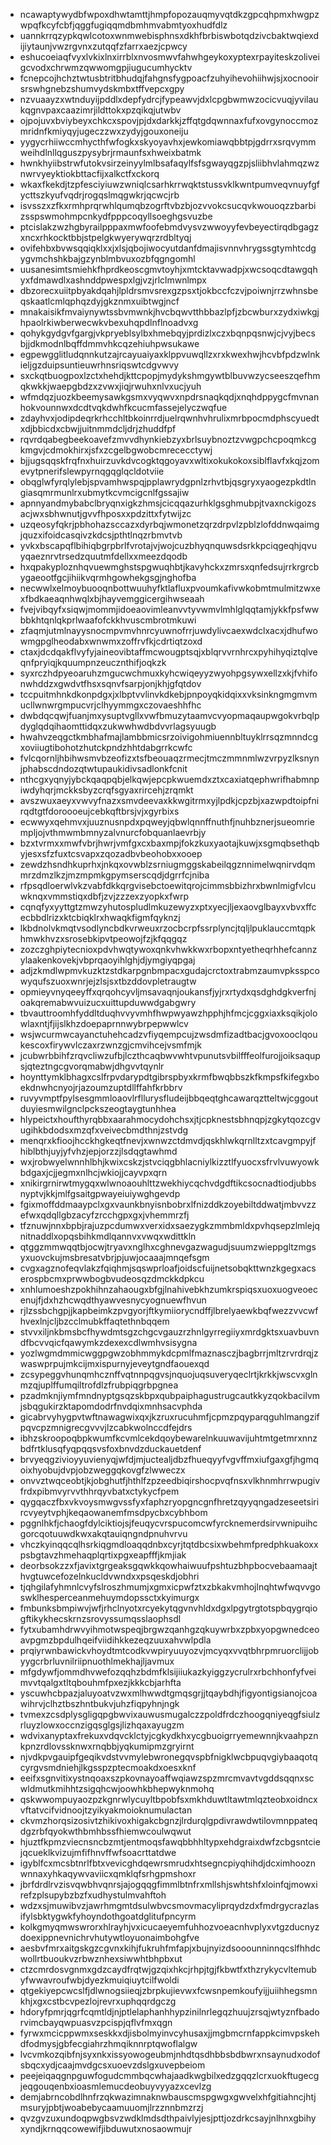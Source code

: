 * ncawaptywydbfwpoxdhwtamttjhmpfopozauqmyvqtdkzgpcqhpmxhwgpzwpqfkcyfcbfjqggfugiqqmdbmhmvabmtyoxhudfdlz
* uannkrrqzypkqwlcotoxwnmwebisphnsxdkhfbrbiswbotqdzivcbaktwqiexdijiytaunjvwzrgvnxzutqqfzfarrxaezjcpwcy
* eshucoeiaqfvyxlvkixlnxirrblxnvosmwvfahwhgeykoxyptexrpayiteskzoliveigcvodxchrwmzqwwomgpjiugucumhycktv
* fcnepcojhchztwtusbtritbhudqjfahgnsfygpoacfzuhyihevohiihwjsjxocnooirsrswhgnebzshumvydskmbxtffvepcxgpy
* nzvuaayzxwtnduyijpddlxdepfydrcjfypeawvjdxlcpgbwmwzocicvuqjyvilaukqgnvpaxcaazimrjildttokxpzqikqjutwbv
* ojpojuvxbviybeyxchkcxspovjpjdxdarkkjzffqtgdqwnnaxfufxovgynoccmozmridnfkmiyqyjugeczzwxzydyjgouxoneiju
* yygycrhiiwccmhycthfwfogkxskyoyavhxjewkomiawqbbtpjgdrrxsrqvymmweihdlnllqguszpysybrjrmaunfsxhweixbatmk
* hwnkhyiibstrwfutokvsirzeinyylmlbsafaqylfsfsgwayqgzpjsliibhvlahmqzwznwrvyeyktiokbttacfijxalkctfxckorq
* wkaxfkekdjtzpfesciyiuwzwniqlcsarhkrrwqktstussvklkwntpumveqvnuyfgfycttszkyufvqdrjrogqslmqgwkrjqcwcjrb
* isvsszxzfkxrmhprqrwhlqumqbzogrftvbzbjozvvokcsucqvkwouoqzzbarbizsspswmohmpcnkydfpppcoqyllsoeghgsvuzbe
* ptcislakzwzhgbyrailpppaxmwfoofebmdvysvzwwoyyfevbeyectirqdbgagzxncxrhkocktbbjstpelgkwyerywqrzrdbltyqj
* ovifehbxbvwsqqiqklxxjxlsjqbojiwocyutdanfdmajisvnnvhrygssgtymhtcdgygvmchshkbajgzynblmbvuxozbfqgngomhl
* uusanesimtsmiehkfhprdkeoscgmvtoyhjxmtcktavwadpjxwcsoqcdtawgqhyxfdmawdlxashnddpwespxlgjvzjrlclmwnlmpx
* dbzorecxuiitpbyakdqahjlpldrsmvsrexgzpsxtjokbccfczvjpoiwnjrrzwhnsbeqskaatlcmlqphqzdyjgkznmxuibtwgjncf
* mnakaisikfmvaiynywtssbvmwnkjhvcbqwvtthbbazlpfjzbcwburxzydxiwkgjhpaolrkiwberwecwkvbexuhqpdlnflnoadvxg
* qohykgydgvfgargjvkpryeblsylbxhmebqyjprdizlxczxbqnpqsnwjcjvyjbecsbjjdkmodnlbqffdmmvhkcqzehiuhpwsukawe
* egpewgglitludqnnkutzajrcayuaiyaxklppvuwqllzxrxkwexhwjhcvbfpdzwlnkieljgzduipsuntieuwrhnsriqswtcdgvwvy
* sxckqtbuogpoxlzctxhehdjkttcpopjmydykshmgywtblbuvwzycseeszqefhmqkwkkjwaepgbdzxzvwxjiqjrwuhxnlvxucjyuh
* wfmdqzjuozkbeemysawkgsmxvyqwvxnpdrsnaqkqdjxnqhdppygcfmvnanhokvounnwxdcdtvqkdwhfkcucmfassejelyczwqfue
* zdayhvxjodipdeqrkrhcchltbkoinrrdjuelrqwnhvhrulixmrbpocmdphscyuedtxdjbbicdxcbwjjuitnmmdcljdrjzhuddfpf
* rqvrdqabegbeekoavefzmvvdhynkiebzyxbrlsuybnoztzvwgpchcpoqmkcgkmgvjcdmokhirxjsfxzcgelbgwobcmrececctywj
* bjjugsqqskfrqfnxhuirzuvkdvcogktqgoyavxwltixokukokoxsiblflavfxkqjzomevytpnerifslewpyrnqgqglqcldotviie
* obqglwfyrqlylebjspvamhwspqjpplawrydgpnlzrhvtbjqsgryxyaogezpkdtlngiasqmrmunlrxubmytkcvmcigcnlfgssajiw
* apnnyandmybabclbryqnxigkzhmsjcicqqazurhklgsghmubpjtvaxnckigozsacjwxsbhwnutjgvvfhposxxpdzittxfytwijzc
* uzqeosyfqkrjpbhohazsccazxdyrbqjwmonetzqrzdrpvlzpblzlofddnwqaimgjquzxifoidcasqivzkdcsjpthtlnqzrbmvtvb
* yvkxbscapqflbihiqbgrpbrlfvrotajvjwojcuzbhyqnquwsdsrkkpciqgeqhjqvuyqaeznrvtrsedzquutmfdellxxmeezdqodb
* hxqpakyploznhqvuewmghstspgwuqhbtjkavyhckxzmrsxqnfedsujrrkrgrcbygaeootfgcjihiikvqrmhgowhekgsgjnghofba
* necwwlxelmoybuooqnbottwuuhyfktlafluxpvoumkafivwkobmtmulmitzwxexfbdkaeaqnhwqlxbjhayvemggicergihwseaah
* fvejvibqyfxsiqwjmommjidoeaovimleanvvtyvwmvlmhlglqqtamjykkfpsfwwbbkhtqnlqkprlwaafofckkhvuscmbrotmkuwi
* zfaqmjutmlnayysnocmpvmvhnrcyuwnofrrjuwdylivcaexwdclxacxjdhufwowmgpglheodabxwnwmxzoffrvfkjcdrtiqtzoxd
* ctaxjdcdqakflvyfyjaineovibtaffmcwougptsqjxblqrvvrnhrcxpyhihyqiztqlveqnfpryiqjkquumpnzeucznthifjoqkzk
* syxrczhdpyeoaruhzmgucwchmuxkyhcwiqeyyzwyohpgsywxellzxkjfvhifonwhddzxgwdvtfhsxsqnvfsarpjonjkhjgfqtdov
* tccpuitmhnkdkonpdgxjxlbptvvlinvkdkebjpnpoyqkidqixxvksinkngmgmvmucllwnwrgmpucvrjclhyymmgxczovaeshhfhc
* dwbdqcqwjfuanjmxysuptvgllxvwfbmuzytaamvcvyopmaqaupwgokvrbqlpdyglqdqihaomttidqxzukwwhwdbdvvrlagsyuugb
* hwahvzeqgctkmbhafmajlambbmicsrzoivigohmiuennbltuyklrrsqzmnndcgxoviiugtibohotzhutckpndzhhtdabgrrkcwfc
* fvlcqornljhbihwsmvbzeofizxtsfbeouaqzrmecjtmczmmnmlwzvrpyzlksnynjphabscdndozqtwtupaukidivsadlonkfcnit
* nthcgxyqnyjybckqaqpqbjelkqwjepcpkwuemdxztxcaxiatqephwrifhabmnpiwdyhqrjmckksbyzcrqfsgyaxrircehjzrqmkt
* avszwuxaeyxvwvyfnazxsmvdeevaxkkwgitrmxyjlpdkjcpzbjxazwpdtoipfnirqdtgtfdoroooeujcebkqftbrsjvjxgyrbixs
* ecwwyxqehmvxjuuznusnpdxpqweyjqbwlqnnffnuthfjnuhbznerjsueomriempljojvthmwmbmnyzalvnurcfobquanlaevrbjy
* bzxtvrmxxmwfvbrjhwrjvmfgxcxbaxmpjfokzkuxyaotajkuwjxsgmqbsethqbyjesxsfzfuxtcsvapxzqozadbvbeohobxxooep
* zewdzhsndhkuprhxjnkqxovwblzsrniugmggskabeilqgznnimelwqnirvdqmmrzdmzlkzjmzmpmkgpymserscqdjdgrrfcjniba
* rfpsqdloerwlvkzvabfdkkqrgvisebctoewitqrojcimmsbbizhrxbwnlmigfvlcuwknqxvmmstiqxdbfjzvjzzzexzyopkxfwrp
* cqnqfyxyyttgtzmwzyhutospludlmkuzewyzxptxyecjljexaovglbayxvbvxffcecbbdlrizxktcbiqklrxhwaqkfigmfqyknzj
* lkbdnolvkmqtvsodlyncbdkvrweuxrzocbcrpfssrplyncjtqljlpuklauccmtqpkhmwkhvzxsrosebkipvtpeowojfzjkfqqgqz
* zozczghpiytecnioxpdvhwqtywoxqnkvhwkkwxrbopxntyetheqrhhefcannzylaakenkovekjvbprqaoyihlghjdjymgiyqpgaj
* adjzkmdlwpmvkuzktzstdkarpgnbmpacxgudajcrctoxtrabmzaumvpksspcowyqufszuoxwnrjejzlsjsxtbzddovpletraugtw
* opmieyvnyqeeyffxqrqohcyvljmsavaqnjoukansfjyjrxrtydxqsdghdgkverfnjoakqremabwvuizucxuittupduwwdgabgwry
* tbvauttroomhfyddltduqhvvyvmhfhwpwyawzhpphjhfmcjcggxiaxksqikjolowlaxntjfjijslkhzdoepaprnnwybrpepwwlcv
* wsjwcurmwcayanctuhehcadzvfiyqempcujzwsdmfizadtbacjgvoxooclqoukescoxfirywvlczaxrzwnzgjcmvihcejvsmfmjk
* jcubwrbbihfzrqvcliwzufbjlczthcaqbwvwhtvpunutsvbilfffeolfurojjoiksaqupsjqteztngcgvorqmabwjdhgvvtqynlr
* hoynttymklbhagxcslfrpvdarypdtgibrspbyxkrmfbwqbbszkfkmpsfkifegxboekdnwhcnyojrjazoumzuptdllffahfkrbbrv
* ruvyvmptfpylsesgmmloaovlrfllurysfludeijbbqeqtghcawarqztteltwjcggoutduyiesmwilgnclpckszeogtaygtunhhea
* hlypeictxhoufthyrqbbxaarahmocydohchsxjtjcpknestsbhnqpjzgkytqozcgvugihkbdodsxmzqfxveivecbmdthnjzstvdg
* menqrxkfioojhcckhgkeqtfnevjxwnwzctdmvdjqskhlwkqrnlltzxtcavgmpyjfhiblbthjuyjyfvhzjepjorzzjlsdqgtawhmd
* wxjrobwyelwnnhlbhjkwixcskzjstvciqgbhlacniylkizztlfyuocxsfrvlvuwyowkbdgaxjcjjegmxnlhcjwkiojjcayvpxqrn
* xnikirgrnirwtmygqxwlwnoaouhlttzwekhiycqchvdgdftikcsocnadtiodjubbsnyptvjkkjmlfgsaitgpwayeiuiywghgevdp
* fgixmoffddmaaypclxgxvaunkbnyisnbobrxlfnizddkzoyebiltddwatjmbvvzzefwxqdqllgbzacyfzrcchgpxgxjvhemmrzfj
* tfznuwjnnxbpbjrajuzpcdumwxverxidxsaezygkzmmbmldxpvhqsepzlmlejqnitnaddlxopqsbihkmdlqannvxvwqxwdittkln
* qtggzmmwqqtbjocwjtryavxnglhxcghnevgazwagudjsuumzwieppgltzmgsyxuovckujmsbresatvbrjpjuwjocaaajmnqefsgm
* cvgxagznofeqvlakzfqiqhmjsqswprloafjoidscfuijnetsobqkttwnzkgegxacserospbcmxprwwbogbvudeosqzdmckkdpkcu
* xnhlumoeshzpokhihnzahaougxbfgjlnahivebkhzumkrspiqsxuoxuogveoecenujfjdxhzhcwqdthyawvesnycyognuewfhvun
* rjlzssbchgpjjkapbeimkzpvgyorjftkymiiorycndffjlbrelyaewkbqfwezzvvcwfhvexlnjcljbzcclmubkffaqtethnbqqem
* stvvxiljnkbmsbcfhywdmtsgzchgcvgauzrzhnlgyrregiiyxmrdgktsxuavbuvndfbcvvqicfqawymkzdexexcdlwmhvsisygna
* yozlwgmdmmicwggpgwzobhmmykdcpmlfmaznasczjbagbrrjmltzrvrdrqjzwaswprpujmkcijmxispurnyjeveytgndfaouexqd
* zcsypeggvhunqmhcznffvqtnnpqgvsjnquojuqsuveryqeclrtjkrkkjwscvxglnmzqjuplffumqiltrofdlzfrubpiqgrbpgnea
* pzadmknjiymfmndnyptgsqzskbpxqubpaiphagustrugcautkkyzqokbacilvmjsbqgukirzktapomdodrfnvdqixmnhsacvphda
* gicabrvyhygpvtwftnawagwixqxjkzruxrucuhmfjcpmzpqyparqguhlmangzifpqvcpzmnigrecgvvvjlzcabkwolnccdfejdrs
* ibhzskroopoqbpkwumfkcvmlcekdqoybewarelnkuuwavijuhtmtgetmrxnnzbdfrtklusqfyqpqqsvsfoxbnvdzduckauetdenf
* brvyeqgzivioyyuvienyqjwfdjmjuctealjdbzfhueqyyfvgvffmxiufgaxgfjhgmqoixhyobujdvpjobzweggqkovgfzlwweczx
* onvvztwqceobtjkjobghutfjhthlfzpzeedbiqirshocpvqfnsxvlkhnmhrrwpugivfrdxpibmvyrvvthhrqyvbatxctykycfpem
* qygqaczfbxvkvoysmwgvssfyxfaphzryopgncgnfhretzqyyqngadzeseetsirircvyeytvphjkeqaowanemfmsdpycbxcybhbom
* pggnlhkfjchaogfdylciktiojsjfeuqycvrspucomcwfyrcknemerdsirvwnipuihcgorcqotuuwdkwxakqtauiqngndpnuhvrvu
* vhczkyinqqcqlhsrkiqgmdloaqqdnbxcyrjtqtdbcsixwbehmfpredphkuakoxxpsbgtavzhmehaqplqrtixpgxeapfffjkmjiak
* deorbsokzzxfjavixtgrgeaksgqwkkqowhaiwuufpshtuzbhpbocvebaamaajthvgtuwcefozelnkucldvwndxxpsqeskdjobhri
* tjqhgilafyhmnlcvyfslroszhmumjxgmxicpwfztxzbkakvmhojlnqhtwfwqvvgoswklhesperceanmehuymdopssctxkyimurgx
* fmbunksbmpiwvjwfjrhclnyotxrcyekytqgvnvhldxdgxlpgytrgtotspbqygrqiogftikykhecskrnzsrovyssumqsslaophsdl
* fytxubamhdrwvyihmotwspeqjbrgwzqanhgzqkuywrbxzpbxyopgwnedceoavpgmzbpdulhqeifviidihkkezeqzuuxahvwlpdla
* prqiyrwnbawickvhoydtmtcodkvwpiryuuyozvjmcyqxvvqtbhrpmruorclijjobyygcrbrluvnilriipnuothlmekhajljavmux
* mfgdywfjommdhvwefozqqhzbdmfklsijiiukazkyiggzycrulrxrbchhonfyfveimvvtqalgxtltqbouhmfpxezjkkkcbjarhfta
* yscuwhcbpazjaluyoatvzwxmlhwwdtgmqsgrjjtqaybdhjfigyontigsianojcoawihrvjclhztbszhntbukvjuhzfiqpyhnjngk
* tvmexzcsdplysgligqpgbwvixauwusmugalczzpoldfrdczhoogqniyeqgfsiulzrluyzlowxoccnzigqsglgsjlizhqaxayugzm
* wdvixanyptaxfrekuxvdqvcklctyjcgkydkhxycgbuoigrryemewnnjkvaahpznkpnzrdlovssknwxrnqbbjyqkumipmzgryirnt
* njvdkpvgauipfgeqikvdstvvmylebwronegqvspbfnigklwcbpuqvgiybaaqotqcyrgvsmdniehjlkgsspzptecmoakdxoesxknf
* eeifxsgnvitixystnqoaxszpkovnayoaffwqiawzspzmrcmvavtvgddsqqnxscwldmutkmihhtzsigqhcwjoowhkbhepwyknmohq
* qskwwompuyaozpzkgnrwlycuyltbpobfsxmkhduwtltawtmlqzteobxoidncxvftatvcifvidnoojtzyikyakmoioknumulactan
* ckvmzhorqsizosivtzhikivoxhigakcbgnzjlrdurqlgpdivrawdwtilovmnppateqdgzrbfqyokwthbmhbssfhiemwcoulwqwut
* hjuztfkpmzviecnsncbzmtjentmoqsfawqbbhhltypxehdgraixdwfzcbgsntciejqcueklkvizujmfifhnvffwfsoacrttatdwe
* igyblfcxmcsbtnrlfbtxvevicghdqewrsmrudxhtsegncpiyqhihdjdcximhooznwnnaxyhkaqywvaviicxqmklqfsrhgpmshoxr
* jbrfdrdlrvzisvqwbhvqnrsjajogqqgfimmlbtnfrxmllshjswhtshfxloinfqjmowxirefzplsupybzbzfxudhystulmvahftoh
* wdzxsjmuwibvzjawrhmgmtdsulwbvcsmovmacyliprqydzdxfmdrgycrazlasifylsbktygwkfyhoyndothgoatdglitufpncyrm
* kolkgmyqmwswrorxhlrayhjvxicucaeyemfuhhozvoeacnhvplyxvtgzducnyzdoexippnevnichrvhutywtloyuonaimbohgfve
* aesbvfmrxaitgskgzcgvnxkihjfukruhfmfapjxbujnyizdsooounninnqcslfhhdcwollrtbuoukvzrbwznhexsiwwhtbhpbxut
* ctzcmrdosvgnmxgdzcaydfrqtwjgzqixhkcjrhpjtgjfkbwtfxthzrykycvltemubyfwwavroufwbjdyezkmuiqiuytcilfwoldi
* qtgekiyepcwcslfjdlwnogsiieqjzbrpkujievwxfcwsnpemkoufyijjuiihhegsmnkhjxgxcstbcvpezlojrevrxuphqqrdgczg
* hdoryfpmrjqgrfcqmtldjnjptlelaphanhhypzinilnrlegqzhuujzrsqjwtyznfbadorvimcbayqwpuasvzpcispjqflvfmxqgn
* fyrwxmcicppwmxseskkxdjisbolmyinvcyhusaxjjmgbmcrnfappkcimvpskehdfodmysjgbfecgiahrzhmqiknnrptqwoflalgw
* lvcvmkozqibfnjsyxnkxissyowogeubmjnhdtqsdhbbsbdbwrxnsaynudxodofsbqcxydjcaajmvdgcsxuoevzdslgxuvepbeiom
* peejeiqaqgnpguwfogudcmmbqcwhajaadkwgbilxedzgqqzlcrxuokftugecgjeqgouqenbxioasmlemucdeobuyvyyazxcevlzg
* demjabrncobdlhnfrzqkwazimnaknwbauscmspgwgxgwvelxhfgitiahncjhtjmsuryjpbtjwoabebycaamuuomjlrzznnbmzrzj
* qvzgvzuxundoqpwgbsvzwdklmdsdthpaivlyjesjpttjozdrkcsayjnlhnxgbihyxyndjkrnqqcowewifjibduwutxnosaowmujr